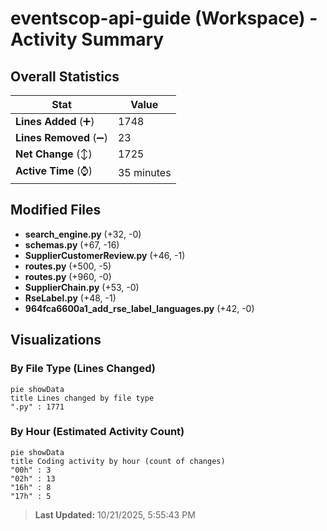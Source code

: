 # eventscop-api-guide (Workspace) - Activity Summary 

## Overall Statistics

| Stat                   | Value                                                             |
| ---------------------- | ----------------------------------------------------------------- |
| **Lines Added** (➕)   | 1748                                          |
| **Lines Removed** (➖) | 23                                        |
| **Net Change** (↕)    | 1725                |
| **Active Time** (⌚)   | 35 minutes |


## Modified Files
- **search_engine.py** (+32, -0)
- **schemas.py** (+67, -16)
- **SupplierCustomerReview.py** (+46, -1)
- **routes.py** (+500, -5)
- **routes.py** (+960, -0)
- **SupplierChain.py** (+53, -0)
- **RseLabel.py** (+48, -1)
- **964fca6600a1_add_rse_label_languages.py** (+42, -0)

## Visualizations

### By File Type (Lines Changed)

```mermaid
pie showData
title Lines changed by file type
".py" : 1771
```

### By Hour (Estimated Activity Count)

```mermaid
pie showData
title Coding activity by hour (count of changes)
"00h" : 3
"02h" : 13
"16h" : 8
"17h" : 5
```


> **Last Updated:** 10/21/2025, 5:55:43 PM